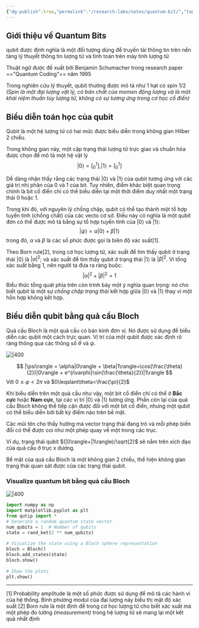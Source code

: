 ```yaml
---
{"dg-publish":true,"permalink":"/research-labs/notes/quantum-bit/","tags":["#quantum_computing"]}
---
```


## Giới thiệu về Quantum Bits
qubit được định nghĩa là một đối tượng dùng để truyền tải thông tin trên nền tảng lý thuyết thông tin lượng tử và tính toán trên máy tính lượng tử

Thuật ngữ được đề xuất bởi Benjamin Schumacher trong research paper =="Quantum Coding"== năm 1995

Trong nghiên cứu lý thuyết, qubit thường được mô tả như 1 hạt có spin 1/2 *(Spin là một đại lượng vật lý, có bản chất của momen động lượng và là một khái niệm thuần túy lượng tử, không có sự tương ứng trong cơ học cổ điển)*

## Biểu diễn toán học của qubit
Qubit là một hệ lượng tử có hai mức được biểu diễn trong không gian Hilber 2 chiều. 

Trong không gian này, một cặp trạng thái lượng tử trực giao và chuẩn hóa được chọn để mô tả một hệ vật lý
$$
|0\rangle = [_{0}^{1}\textrm{}] , |1\rangle = [_{0}^{1}\textrm{}]
$$

Dễ dàng nhận thấy rằng các trạng thái $|0\rangle$ và $|1\rangle$ của qubit tương ứng với các giá trị nhị phân của 0 và 1 của bit. Tuy nhiên, điểm khác biệt quan trọng chính là bit cổ điển chỉ có thể biểu diễn tại một thời điểm duy nhất một trạng thái 0 hoặc 1.

Trong khi đó, với nguyên lý chồng chập, qubit có thể tạo thành một tổ hợp tuyến tính (chồng chất) của các vecto cơ sở. Điều này có nghĩa là một qubit đơn có thể được mô tả bằng sự tổ hợp tuyến tính của $|0\rangle$ và $|1\rangle$:
$$
|\psi\rangle = \alpha|0\rangle + \beta|1\rangle
$$
trong đó, $\alpha$ và $\beta$ là các số phức được gọi là biên độ xác suất[1]. 

Theo Born rule[2], trong cơ học lượng tử, xác suất để tìm thấy qubit ở trạng thái $|0\rangle$ là $|\alpha|^2$; và xác suất để tìm thấy qubit ở trạng thái $|1\rangle$ là $|\beta|^2$. Vì tổng xác suất bằng 1, nên người ta đưa ra ràng buộc:
$$
|\alpha|^2 + |\beta|^2 = 1
$$
Biểu thức tổng quát phía trên còn trình bày một ý nghĩa quan trọng: nó cho biết qubit là một sự *chồng chập trạng thái* kết hợp giữa $|0\rangle$ và $|1\rangle$ thay vì một hỗn hợp không kết hợp.

## Biểu diễn qubit bằng quả cầu Bloch
Quả cầu Bloch là một quả cầu có bán kính đơn vị. Nó được sử dụng để biểu diễn các qubit một cách trực quan. Vị trí của một qubit được xác định rõ ràng thông qua các thông số $\theta$ và $\psi$.

![|400](https://i.imgur.com/nP1pyRa.png)


$$
|\psi\rangle = \alpha|0\rangle + \beta|1\rangle=\cos(\frac{\theta}{2})|0\rangle +  e^{i\varphi}\sin(\frac{\theta}{2})|1\rangle 
$$
Với $0\leqslant\varphi <2\pi$ và $0\leqslant\theta<\frac{\pi}{2}$

Khi biểu diễn trên một quả cầu như vậy, một bit cổ điển chỉ có thể ở **Bắc cực** hoặc **Nam cực**, tại các vị trí $|0\rangle$ và $|1\rangle$ tương ứng. Phần còn lại của quả cầu Bloch không thể tiếp cận được đối với một bit cổ điển, nhưng một qubit có thể biểu diễn bởi bất kỳ điểm nào trên bề mặt. 

Các mũi tên cho thấy hướng mà vector trạng thái đang trỏ và mỗi phép biến đổi có thể được coi như một phép quay về một trong các trục.

Ví dụ, trạng thái qubit $(|0\rangle+|1\rangle)/\sqrt{2}$ sẽ nằm trên xích đạo của quả cầu ở trục x dương.

Bề mặt của quả cầu Bloch là một không gian 2 chiều, thể hiện không gian trạng thái quan sát được của các trạng thái qubit.
### Visualize quantum bit bằng quả cầu Bloch

![|400](https://i.imgur.com/c25vZ5V.png)


```python
import numpy as np  
import matplotlib.pyplot as plt  
from qutip import *  
# Generate a random quantum state vector  
num_qubits = 1  # Number of qubits  
state = rand_ket(2 ** num_qubits)  
  
# Visualize the state using a Bloch sphere representation  
bloch = Bloch()  
bloch.add_states(state)  
bloch.show()  
  
# Show the plots  
plt.show()
```

---
[1] Probability amplitude là một số phức được sử dụng để mô tả các hành vi của hệ thống. Bình phương modul của đại lượng này biểu thị mật độ xác suất
[2] Born rule là một định đề trong cơ học lượng tử cho biết xác xuất mà một phép đo lường *(measurement)* trong hệ lượng tử sẽ mang lại một kết quả nhất định


